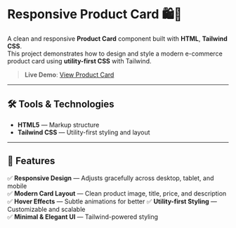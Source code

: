 # Responsive Product Card 🛍️🎨

A clean and responsive **Product Card** component built with **HTML**, **Tailwind CSS**.  
This project demonstrates how to design and style a modern e-commerce product card using **utility-first CSS** with Tailwind.

> **Live Demo**: [View Product Card](https://flavia3107.github.io/freecodecamp-product-card/)

---

## 🛠 Tools & Technologies  

- **HTML5** — Markup structure  
- **Tailwind CSS** — Utility-first styling and layout  

---

## 📂 Features  

✅ **Responsive Design** — Adjusts gracefully across desktop, tablet, and mobile  
✅ **Modern Card Layout** — Clean product image, title, price, and description  
✅ **Hover Effects** — Subtle animations for better 
✅ **Utility-first Styling** — Customizable and scalable  
✅ **Minimal & Elegant UI** — Tailwind-powered styling  
